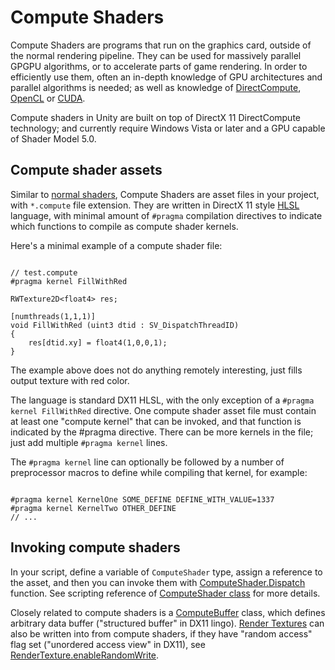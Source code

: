 Compute Shaders
===============


Compute Shaders are programs that run on the graphics card, outside of the normal rendering pipeline. They can be used for massively parallel GPGPU algorithms, or to accelerate parts of game rendering. In order to efficiently use them, often an in-depth knowledge of GPU architectures and parallel algorithms is needed; as well as knowledge of [DirectCompute](http://msdn.microsoft.com/en-us/library/windows/desktop/ff476331.aspx.html), [OpenCL](http://en.wikipedia.org/wiki/OpenCL.html) or [CUDA](http://en.wikipedia.org/wiki/CUDA.html).

Compute shaders in Unity are built on top of DirectX 11 DirectCompute technology; and currently require Windows Vista or later and a GPU capable of Shader Model 5.0.

Compute shader assets
---------------------


Similar to [normal shaders](Shaders.html), Compute Shaders are asset files in your project, with `*.compute` file extension. They are written in DirectX 11 style [HLSL](http://msdn.microsoft.com/en-us/library/windows/desktop/bb509561.aspx.html) language, with minimal amount of `#pragma` compilation directives to indicate which functions to compile as compute shader kernels.

Here's a minimal example of a compute shader file:
````

// test.compute
#pragma kernel FillWithRed

RWTexture2D<float4> res;

[numthreads(1,1,1)]
void FillWithRed (uint3 dtid : SV_DispatchThreadID)
{
    res[dtid.xy] = float4(1,0,0,1);
}

````
The example above does not do anything remotely interesting, just fills output texture with red color.

The language is standard DX11 HLSL, with the only exception of a `#pragma kernel FillWithRed` directive. One compute shader asset file must contain at least one "compute kernel" that can be invoked, and that function is indicated by the #pragma directive. There can be more kernels in the file; just add multiple `#pragma kernel` lines.

The `#pragma kernel` line can optionally be followed by a number of preprocessor macros to define while compiling that kernel, for example:
````

#pragma kernel KernelOne SOME_DEFINE DEFINE_WITH_VALUE=1337
#pragma kernel KernelTwo OTHER_DEFINE
// ...

````


Invoking compute shaders
------------------------


In your script, define a variable of `ComputeShader` type, assign a reference to the asset, and then you can invoke them with [ComputeShader.Dispatch](ScriptRef:ComputeShader.Dispatch.html.html) function. See scripting reference of [ComputeShader class](ScriptRef:ComputeShader.html.html) for more details.

Closely related to compute shaders is a [ComputeBuffer](ScriptRef:ComputeBuffer.html.html) class, which defines arbitrary data buffer ("structured buffer" in DX11 lingo). [Render Textures](ScriptRef:RenderTexture.html.html) can also be written into from compute shaders, if they have "random access" flag set ("unordered access view" in DX11), see [RenderTexture.enableRandomWrite](ScriptRef:RenderTexture-enableRandomWrite.html.html).
